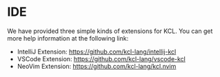 # IDE

We have provided three simple kinds of extensions for KCL. You can get more help information at the following link:

- IntelliJ Extension: https://github.com/kcl-lang/intellij-kcl
- VSCode Extension: https://github.com/kcl-lang/vscode-kcl
- NeoVim Extension: https://github.com/kcl-lang/kcl.nvim

